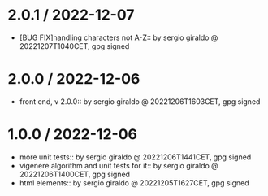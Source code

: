 
2.0.1 / 2022-12-07
==================

  * [BUG FIX]handling characters not A-Z:: by sergio giraldo @ 20221207T1040CET, gpg signed

2.0.0 / 2022-12-06
==================

- front end, v 2.0.0:: by sergio giraldo @ 20221206T1603CET, gpg signed

# 1.0.0 / 2022-12-06

-   more unit tests:: by sergio giraldo @ 20221206T1441CET, gpg signed
-   vigenere algorithm and unit tests for it:: by sergio giraldo @ 20221206T1400CET, gpg signed
-   html elements:: by sergio giraldo @ 20221205T1627CET, gpg signed
